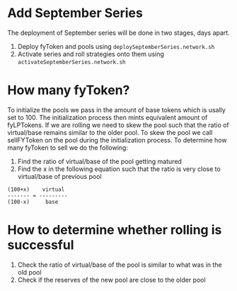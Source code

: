 # Add September Series

The deployment of September series will be done in two stages, days apart.

1. Deploy fyToken and pools using `deploySeptemberSeries.network.sh`
2. Activate series and roll strategies onto them using `activateSeptemberSeries.network.sh`

# How many fyToken?

To initialize the pools we pass in the amount of base tokens which is usally set to 100. The initialization process then mints equivalent amount of fyLPTokens. If we are rolling we need to skew the pool such that the ratio of virtual/base remains similar to the older pool. To skew the pool we call sellFYToken on the pool during the initialization process. To determine how many fyToken to sell we do the following:

1. Find the ratio of virtual/base of the pool getting matured
2. Find the x in the following equation such that the ratio is very close to virtual/base of previous pool

```
(100+x)    virtual
------- ≈ ---------
(100-x)     base
```

# How to determine whether rolling is successful

1. Check the ratio of virtual/base of the pool is similar to what was in the old pool
2. Check if the reserves of the new pool are close to the older pool
